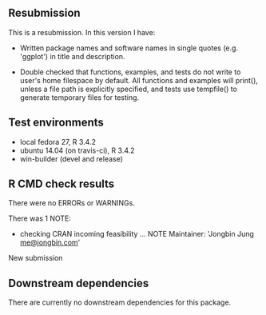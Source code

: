 ## Resubmission
This is a resubmission. In this version I have:

* Written package names and software names in single quotes (e.g. 'ggplot') in 
  title and description.

* Double checked that functions, examples, and tests do not write to user's home 
  filespace by default. All functions and examples will print(), unless a file 
  path is explicitly specified, and tests use tempfile() to generate
  temporary files for testing.
  
## Test environments
* local fedora 27, R 3.4.2
* ubuntu 14.04 (on travis-ci), R 3.4.2
* win-builder (devel and release)

## R CMD check results
There were no ERRORs or WARNINGs.

There was 1 NOTE:

* checking CRAN incoming feasibility ... NOTE
Maintainer: 'Jongbin Jung <me@jongbin.com>'

New submission

## Downstream dependencies
There are currently no downstream dependencies for this package.
